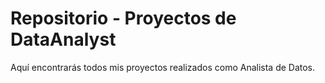 # Repositorio - Proyectos de DataAnalyst
Aquí encontrarás todos mis proyectos realizados como Analista de Datos. 
